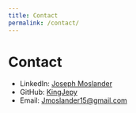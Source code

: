 ```yaml
---
title: Contact
permalink: /contact/
---
```


# Contact

- LinkedIn: [Joseph Moslander](https://www.linkedin.com/in/joseph-moslander-7566a0354/)  
- GitHub: [KingJepy](https://github.com/KingJepy)  
- Email: Jmoslander15@gmail.com
